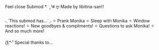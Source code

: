 Feel close Submod *ೃ༄
ღ Made by libitina-san!!

˗ˏˋThis submod has...´ˎ˗
✧ Prank Monika
✧ Sleep with Monika
✧ Window reactions!
✧ New goodbyes & compliments!
✧ Questions to ask Monika!
✧ And so much more!

༊*·˚ Special thanks to...
